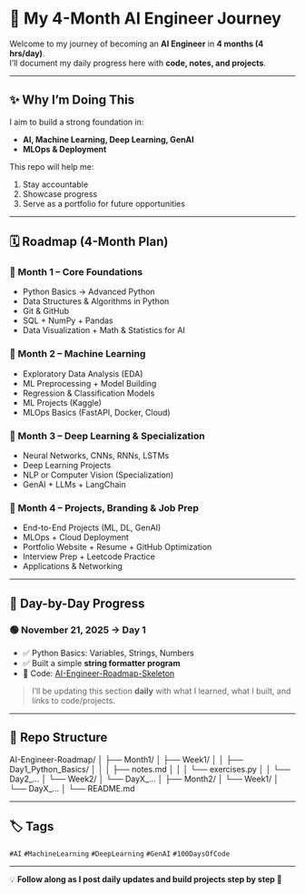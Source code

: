 # 🚀 My 4-Month AI Engineer Journey  

Welcome to my journey of becoming an **AI Engineer** in **4 months (4 hrs/day)**.  
I’ll document my daily progress here with **code, notes, and projects**.  

---

## ✨ Why I’m Doing This
I aim to build a strong foundation in:  
- **AI, Machine Learning, Deep Learning, GenAI**  
- **MLOps & Deployment**  

This repo will help me:  
1. Stay accountable  
2. Showcase progress  
3. Serve as a portfolio for future opportunities  

---

## 🗓️ Roadmap (4-Month Plan)  

### 📍 Month 1 – Core Foundations
- Python Basics → Advanced Python  
- Data Structures & Algorithms in Python  
- Git & GitHub  
- SQL + NumPy + Pandas  
- Data Visualization + Math & Statistics for AI  

### 📍 Month 2 – Machine Learning
- Exploratory Data Analysis (EDA)  
- ML Preprocessing + Model Building  
- Regression & Classification Models  
- ML Projects (Kaggle)  
- MLOps Basics (FastAPI, Docker, Cloud)  

### 📍 Month 3 – Deep Learning & Specialization
- Neural Networks, CNNs, RNNs, LSTMs  
- Deep Learning Projects  
- NLP or Computer Vision (Specialization)  
- GenAI + LLMs + LangChain  

### 📍 Month 4 – Projects, Branding & Job Prep
- End-to-End Projects (ML, DL, GenAI)  
- MLOps + Cloud Deployment  
- Portfolio Website + Resume + GitHub Optimization  
- Interview Prep + Leetcode Practice  
- Applications & Networking  

---

## 📅 Day-by-Day Progress  

### 🟢 November 21, 2025 → **Day 1**
- ✅ Python Basics: Variables, Strings, Numbers  
- ✅ Built a simple **string formatter program**  
- 📂 Code: [AI-Engineer-Roadmap-Skeleton](.AI-Engineer-Roadmap-skeleton)  

> I’ll be updating this section **daily** with what I learned, what I built, and links to code/projects.  

---

## 📂 Repo Structure  

AI-Engineer-Roadmap/
│
├── Month1/
│ ├── Week1/
│ │ ├── Day1_Python_Basics/
│ │ │ ├── notes.md
│ │ │ └── exercises.py
│ │ └── Day2_...
│ └── Week2/
│ └── DayX_...
│
├── Month2/
│ └── Week1/
│ └── DayX_...
│
└── README.md


---

## 🏷️ Tags  
`#AI` `#MachineLearning` `#DeepLearning` `#GenAI` `#100DaysOfCode`  

---

💡 **Follow along as I post daily updates and build projects step by step 🚀**
